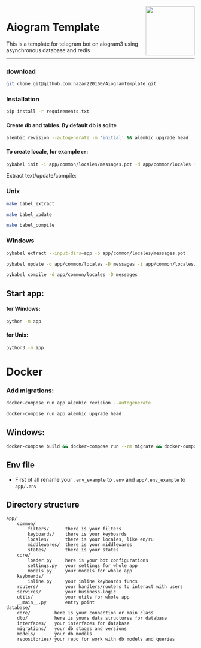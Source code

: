<img alt="" src="https://cdn4.iconfinder.com/data/icons/social-media-and-logos-12/32/Logo_telegram_Airplane_Air_plane_paper_airplane-33-256.png" align="right" width="131"/>

# Aiogram Template

This is a template for telegram bot on aiogram3 using asynchronous database and redis<hr/>

### download

```sh
git clone git@github.com:nazar220160/AiogramTemplate.git
```

### Installation

```sh
pip install -r requirements.txt
```

#### Create db and tables. By default db is sqlite

```sh
alembic revision --autogenerate -m 'initial' && alembic upgrade head
```

#### To create locale, for example `en`:

```sh
pybabel init -i app/common/locales/messages.pot -d app/common/locales -D messages -l en
```

Extract text/update/compile:

### Unix

```sh
make babel_extract
```

```sh
make babel_update
```

```sh
make babel_compile
```

### Windows

```sh
pybabel extract --input-dirs=app -o app/common/locales/messages.pot
```

```sh
pybabel update -d app/common/locales -D messages -i app/common/locales/messages.pot
```

```sh
pybabel compile -d app/common/locales -D messages
```

## Start app:

#### for Windows:

```sh
python -m app
```

#### for Unix:

```sh
python3 -m app
```

# Docker

### Add migrations:

```sh
docker-compose run app alembic revision --autogenerate
```

```sh
docker-compose run app alembic upgrade head
```

## Windows:

```sh
docker-compose build && docker-compose run --rm migrate && docker-compose up -d
```

## Env file

* First of all rename your `.env_example` to `.env` and `app/.env_example` to `app/.env`

Directory structure
-------------------

```
app/
    common/
        filters/      there is your filters
        keyboards/    there is your keyboards
        locales/      there is your locales, like en/ru
        middlewares/  there is your middlewares
        states/       there is your states
    core/
        loader.py     here is your bot configurations
        settings.py   your settings for whole app
        models.py     your models for whole app
    keyboards/
        inline.py     your inline keyboards funcs
    routers/          your handlers/routers to interact with users
    services/         your business-logic
    utils/            your utils for whole app
    __main__.py       entry point
database/
    core/         here is your connection or main class
    dto/          here is yours data structures for database
    interfaces/   your interfaces for database
    migrations/   your db stages and versions
    models/       your db models
    repositories/ your repo for work with db models and queries
```